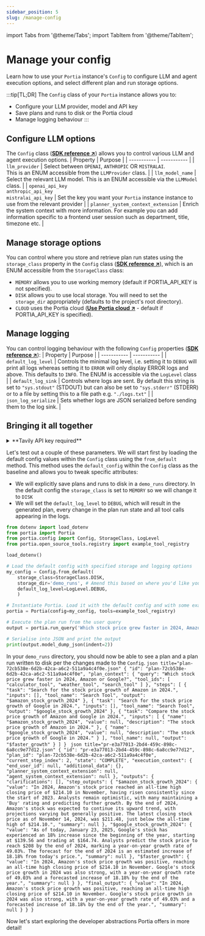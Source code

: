 ```yaml
---
sidebar_position: 5
slug: /manage-config
---
```


import Tabs from '@theme/Tabs';
import TabItem from '@theme/TabItem';

# Manage your config
Learn how to use your `Portia` instance's `Config` to configure LLM and agent execution options, and select different plan and run storage options.

:::tip[TL;DR]
The `Config` class of your `Portia` instance allows you to:
- Configure your LLM provider, model and API key
- Save plans and runs to disk or the Portia cloud
- Manage logging behaviour
:::

## Configure LLM options
The `Config` class (<a href="/SDK/portia/config" target="_blank">**SDK reference ↗**</a>) allows you to control various LLM and agent execution options.
| Property | Purpose |
| ----------- | ----------- |
| `llm_provider` | Select between `OPENAI`, `ANTHROPIC` OR `MISTRALAI`. <br/>This is an ENUM accessible from the `LLMProvider` class. |
| `llm_model_name` | Select the relevant LLM model. This is an ENUM accessible via the `LLMModel` class. |
| `openai_api_key`<br/>`anthropic_api_key`<br/>`mistralai_api_key` | Set the key you want your `Portia` instance instance to use from the relevant provider |
| `planner_system_context_extension` | Enrich the system context with more information. For example you can add information specific to a frontend user session such as department, title, timezone etc. |

## Manage storage options
You can control where you store and retrieve plan run states using the `storage_class` property in the `Config` class (<a href="/SDK/portia/config" target="_blank">**SDK reference ↗**</a>), which is an ENUM accessible from the `StorageClass` class:
- `MEMORY` allows you to use working memory (default if PORTIA_API_KEY is not specified).
- `DISK` allows you to use local storage. You will need to set the `storage_dir` appropriately (defaults to the project's root directory).
- `CLOUD` uses the Portia cloud (<a href="/store-retrieve-plan-runs" target="_blank">**Use Portia cloud ↗**</a> - default if PORTIA_API_KEY is specified).

## Manage logging
You can control logging behaviour with the following `Config` properties (<a href="/SDK/portia/config" target="_blank">**SDK reference ↗**</a>):
| Property | Purpose |
| ----------- | ----------- |
| `default_log_level` | Controls the minimal log level, i.e. setting it to `DEBUG` will print all logs whereas setting it to `ERROR` will only display ERROR logs and above. This defaults to `INFO`. The ENUM is accessible via the `LogLevel` class |
| `default_log_sink` | Controls where logs are sent. By default this string is set to  `"sys.stdout"` (STDOUT) but can also be set to  `"sys.stderr"` (STDERR) or to a file by setting this to a file path e.g. `"./logs.txt"` |
| `json_log_serialize` | Sets whether logs are JSON serialized before sending them to the log sink. |

## Bringing it all together
<details>
<summary>**Tavily API key required**</summary>

We will use a simple GET endpoint from Tavily in this section. Please sign up to obtain an API key from them (<a href="https://tavily.com/" target="_blank">**↗**</a>) and set it in the environment variable `TAVILY_API_KEY`.
</details>

Let's test out a couple of these parameters. We will start first by loading the default config values within the `Config` class using the `from_default` method. This method uses the `default_config` within the `Config` class as the baseline and allows you to tweak specific attributes:
- We will explicitly save plans and runs to disk in a `demo_runs` directory. In the default config the `storage_class` is set to `MEMORY` so we will change it to `DISK`
- We will set the `default_log_level` to `DEBUG`, which will result in the generated plan, every change in the plan run state and all tool calls appearing in the logs.

```python title="main.py"
from dotenv import load_dotenv
from portia import Portia
from portia.config import Config, StorageClass, LogLevel
from portia.open_source_tools.registry import example_tool_registry

load_dotenv()

# Load the default config with specified storage and logging options
my_config = Config.from_default(
    storage_class=StorageClass.DISK, 
    storage_dir='demo_runs', # Amend this based on where you'd like your plans and plan runs saved!
    default_log_level=LogLevel.DEBUG,
    )

# Instantiate Portia. Load it with the default config and with some example tools
portia = Portia(config=my_config, tools=example_tool_registry)

# Execute the plan run from the user query
output = portia.run_query('Which stock price grew faster in 2024, Amazon or Google?')

# Serialise into JSON and print the output
print(output.model_dump_json(indent=2))
```

In your `demo_runs` directory, you should now be able to see a plan and a plan run written to disk per the changes made to the `Config`.
<Tabs>
  <TabItem value="plan" label="Generated plan">
    ```json title="plan-72cb538e-6d2b-42ca-a6c2-511a9a4c4f0e.json"
    {
        "id": "plan-72cb538e-6d2b-42ca-a6c2-511a9a4c4f0e",
        "plan_context": {
            "query": "Which stock price grew faster in 2024, Amazon or Google?",
            "tool_ids": [
                "calculator_tool",
                "weather_tool",
                "search_tool"
            ]
        },
        "steps": [
            {
                "task": "Search for the stock price growth of Amazon in 2024.",
                "inputs": [],
                "tool_name": "Search Tool",
                "output": "$amazon_stock_growth_2024"
            },
            {
                "task": "Search for the stock price growth of Google in 2024.",
                "inputs": [],
                "tool_name": "Search Tool",
                "output": "$google_stock_growth_2024"
            },
            {
                "task": "Compare the stock price growth of Amazon and Google in 2024.",
                "inputs": [
                    {
                        "name": "$amazon_stock_growth_2024",
                        "value": null,
                        "description": "The stock price growth of Amazon in 2024."
                    },
                    {
                        "name": "$google_stock_growth_2024",
                        "value": null,
                        "description": "The stock price growth of Google in 2024."
                    }
                ],
                "tool_name": null,
                "output": "$faster_growth"
            }
        ]
    }
    ```
  </TabItem>
    <TabItem value="plan run" label="Plan run in final state" default>
    ```json title="pr-e3a77013-2bd4-459c-898c-6a8cc9e77d12.json"
    {
        "id": "pr-e3a77013-2bd4-459c-898c-6a8cc9e77d12",
        "plan_id": "plan-72cb538e-6d2b-42ca-a6c2-511a9a4c4f0e",
        "current_step_index": 2,
        "state": "COMPLETE",
        "execution_context": {
            "end_user_id": null,
            "additional_data": {},
            "planner_system_context_extension": null,
            "agent_system_context_extension": null
        },
        "outputs": {
            "clarifications": [],
            "step_outputs": {
                "$amazon_stock_growth_2024": {
                    "value": "In 2024, Amazon's stock price reached an all-time high closing price of $214.10 in November, having risen consistently since the start of 2023. Analysts remain optimistic, with many maintaining a 'Buy' rating and predicting further growth. By the end of 2024, Amazon's stock was expected to continue its upward trend, with projections varying but generally positive. The latest closing stock price as of November 14, 2024, was $211.48, just below the all-time high of $214.10.",
                    "summary": null
                },
                "$google_stock_growth_2024": {
                    "value": "As of today, January 23, 2025, Google's stock has experienced an 18% increase since the beginning of the year, starting at $139.56 and trading at $164.74. Analysts predict the stock price to reach $208 by the end of 2024, marking a year-on-year growth rate of 49.03%. The forecast for the end of 2024 is an estimated increase of 18.18% from today's price.",
                    "summary": null
                },
                "$faster_growth": {
                    "value": "In 2024, Amazon's stock price growth was positive, reaching an all-time high closing price of $214.10 in November. Google's stock price growth in 2024 was also strong, with a year-on-year growth rate of 49.03% and a forecasted increase of 18.18% by the end of the year.",
                    "summary": null
                }
            },
            "final_output": {
                "value": "In 2024, Amazon's stock price growth was positive, reaching an all-time high closing price of $214.10 in November. Google's stock price growth in 2024 was also strong, with a year-on-year growth rate of 49.03% and a forecasted increase of 18.18% by the end of the year.",
                "summary": null
            }
        }
    }
    ```
  </TabItem>
</Tabs>

Now let's start exploring the developer abstractions Portia offers in more detail!